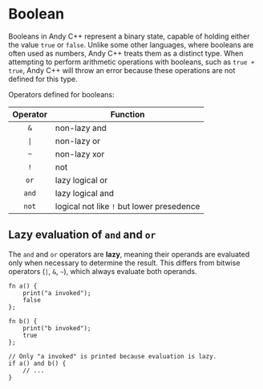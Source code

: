 # Boolean

Booleans in Andy C++ represent a binary state, capable of holding either the value `true` or `false`.
Unlike some other languages, where booleans are often used as numbers, Andy C++ treats them as a
distinct type. When attempting to perform arithmetic operations with booleans, such as `true + true`,
Andy C++ will throw an error because these operations are not defined for this type.

Operators defined for booleans:

| Operator | Function |
| :-: | --- |
| `&` | non-lazy and |
| `\|` | non-lazy or |
| `~` | non-lazy xor |
| `!` | not |
| `or` | lazy logical or |
| `and` | lazy logical and |
| `not` | logical not like `!` but lower presedence |

## Lazy evaluation of `and` and `or`

The `and` and `or` operators are **lazy**, meaning their operands are evaluated only when necessary to determine the result.
This differs from bitwise operators (`|`, `&`, `~`), which always evaluate both operands.

```ndc
fn a() {
    print("a invoked");
    false
};

fn b() {
    print("b invoked");
    true
};

// Only "a invoked" is printed because evaluation is lazy.
if a() and b() {
    // ...
}
```
